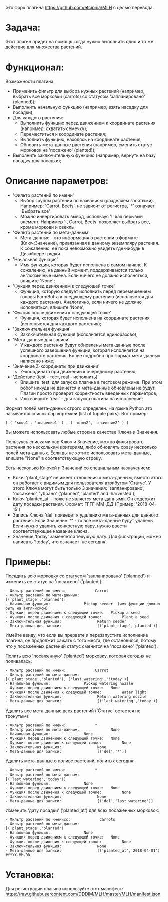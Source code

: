 
Это форк плагина https://github.com/etcipnja/MLH с целью перевода.

# Задача:

Этот плагин придет на помощь когда нужно выполнить одно и то же действие для множества растений.  

# Функционал:

Возможности плагина:

- Применить фильтр для выбора нужных растений (например, выбрать все морковки (carrots) со статусом 'запланировано' (planned));
- Выполнить начальную функцию (например, взять насадку для посадки);
- Для каждого растения:
    - Выполнить функцию перед движением к координате растения (например, схватить семечку);
    - Переместиться к координате растения;
    - Выполнить функцию, находясь на координате растения;
    - Обновить мета-данные растения (например, сменить статус морковок на 'посажено'  (planted));
- Выполнить заключительную функцию (например, вернуть на базу насадку для посадки);

# Описание параметров:

- 'Фильтр растений по имени'
    - Выбор группы растений по названиям (разделяем запятыми). Например: 'Carrot, Beets', не зависит от регистра, '*' означает 'Выбрать все'
    - Можно инвертировать вывод, используя '!' как перывый элемент. Например '!, Carrot, Beets' позволяет выбрать все, кроме моркови и свеклы
- 'Фильтр растений по мета-данным'
    - Мета-данные - это информация о растении в формате (Ключ:Значение), привязанная к данному экземпляру растения. К сожалению, её пока невозможно увидеть где-нибудь в Дизайнере грядки. 
- 'Начальная функция'
    - Имя функции, которая будет исполнена в самом начале. К сожалению, на данный момент, поддерживаются только англоязычные имена. Если ничего не должно исполняться, впишите 'None';
- 'Фукция перед движением к следующей точке'
    - Функция, которую следует исполнить перед перемещением головы FarmBot-а к следующему растению (исполняется для каждого растения). Аналогично, если ничего не должно исполняться, впишите 'None';
- 'Фукция после движения к следующей точке'
    - Функция, которая будет исполнена на координате растения (исполняется для каждого растения);
- 'Заключительная функция'
    - Заключительная функция  (исполняется единоразово);
- 'Мета-данные для записи'
    - У каждого растения будут обновлены мета-данные после успешного завершения функции, которая исполняется на координате растения. Более подробно про формат мета-данных написано ниже;
- 'Значение Z-координаты при движении'
    - Z-координата при движении к очередному растению;
- 'Действие (test - тест, real - исполнить)'
    - Впишите 'test' для запуска плагина в тестовом режиме. При этом робот никуда не двинется и мета-данные обновлены не будут. Плагин просто проверит корректность введенных параметров; 
    - Или впишите 'real' - для запуска плагина на исполнение;

Формат полей мета-данных строго определен. На языке Python это называется список пар кортежей (list of tupple pairs). Вот пример:

```
[ ( 'ключ1', 'значение1' ) , ( 'ключ2', 'значение2' ) ]
```

Вы можете использовать любые строки в качестве Ключа и Значения. 

Пользуясь списками пар Ключ и Значение, можно фильтровать растения по нескольким критериям, либо обновлять сразу несколько полей мета-данных. Если вы не хотите использовать мета-данные, впишите "None" в соответствующую строку.

Есть несколько Ключей и Значений со специальным назначением:
- Ключ 'plant_stage' не имеет отношения к мета-данным, вместо этого он работает с видимым для пользователя атрибутом 'Статус'. У этого Ключа могут быть только 3 значения: 'запланировано', 'посажено', 'убрано' ('planned', 'planted' and 'harvested'); 
- Ключ 'planted_at' - тоже не является мета-данными. Он содержит дату посадки растения. Формат: ГГГГ-ММ-ДД (Пример: '2018-04-15')
- Запись Ключа 'del' приведет к удалению мета-данных для данного растения. Если Значение '*' - то все мета-данные будут удалены. Если нужно удалить конкретную пару, нужно ввести соответствующее название ключа.
- Значение 'today' заменяется текущую дату. Для фильтрации, можно написать '!today', что означает 'не сегодня'.

# Примеры:

Посадить всю морковку со статусом 'запланировано' ('planned') и изменить ее статус на 'посажено' ('planted'):
```
- Фильтр растений по имени:             Carrot
- Фильтр растений по мета-данным:              [('plant_stage','planned')]
- Начальная функция:               Pickup seeder  (имя функции должно быть на английском)
- Функция перед движением к следующей точке:   Pickup a seed
- Функция после движения к следующей точке:         Plant a seed
- Заключительная функция:                Return seeder
- Мета-данные для записи:                [('plant_stage','planted')]
```

Имейте ввиду, что если вы прервете и перезапустите исполнение плагина, он продолжит сажать с того места, где остановился, потому что у посаженных растений статус сменится на 'посажено' ('planted'). 


Полить всю 'посаженную' ('planted') морковку, которая сегодня не поливалась:
```
- Фильтр растений по имени:             Carrot
- Фильтр растений по мета-данным:              [('plant_stage','planted'), ('last_watering','!today')]
- Начальная функция:               Pickup watering nozzle
- Функция перед движением к следующей точке:   None
- Функция после движения к следующей точке:         Water light
- Заключительная функция:                Return watering nozzle
- Мета-данные для записи:                [('last_watering','today')]
```

Удалить все мета-данные всех растений ('Статус' остается не тронутым):
```
- Фильтр растений по имени:             *
- Фильтр растений по мета-данным:              None
- Начальная функция:               None
- Функция перед движением к следующей точке:   None
- Функция после движения к следующей точке:         None
- Заключительная функция:                None
- Мета-данные для записи:                [('del','*')]
```

Удалить мета-данные о поливе растений, политых сегодня:
```
- Фильтр растений по имени:             *
- Фильтр растений по мета-данным:              [('last_watering','today')]
- Начальная функция:               None
- Функция перед движением к следующей точке:   None
- Функция после движения к следующей точке:         None
- Заключительная функция:                None
- Мета-данные для записи:                [('del','last_watering')]
```

Изменить 'дату посадки' ('planted_at') для всех посаженных морковок:
```
- Фильтр растений по именисс:             Carrots
- Фильтр растений по мета-данным:              [('plant_stage','planted')
- Начальная функция:               None
- Функция перед движением к следующей точке:   None
- Функция после движения к следующей точке:         None
- Заключительная функция:                None
- Мета-данные для записи:                [('planted_at','2018-04-01')    #YYYY-MM-DD
```

# Установка:

Для регистрации плагина используйте этот манифест:
https://raw.githubusercontent.com/DDDIM/MLH/master/MLH/manifest.json
